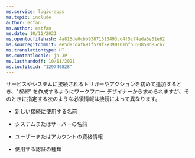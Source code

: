 ```yaml
---
ms.service: logic-apps
ms.topic: include
author: ecfan
ms.author: estfan
ms.date: 10/11/2021
ms.openlocfilehash: 4a815de0cbb93871515493cd4f5c74eda5e51e62
ms.sourcegitcommit: ee5d9cdaf691f578f2e390101bf5350859d85c67
ms.translationtype: HT
ms.contentlocale: ja-JP
ms.lasthandoff: 10/11/2021
ms.locfileid: "129740828"
---
```

サービスやシステムに接続されるトリガーやアクションを初めて追加するとき、"*接続*" を作成するようにワークフロー デザイナーから求められますが、そのときに指定する次のような必須情報は接続によって異なります。

* 新しい接続に使用する名前

* システムまたはサーバーの名前

* ユーザーまたはアカウントの資格情報

* 使用する認証の種類